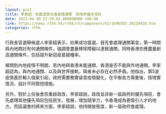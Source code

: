 ```yaml
---
layout: post
title: 李家超：如當選首先會處理通關　政改非優先項目
date: 2022-04-30 22:39:02.000000000 +08:00
link: https://news.rthk.hk/rthk/ch/component/k2/1646503-20220430.htm
categories: rthk
---
```


行政長官選舉候選人李家超表示，如果成功當選，首先會處理通關事宜，第一時間與內地商討有何通關條件，強調會盡量移除障礙以達致通關，同時香港亦應盡量創造通關條件，包括提升新冠疫苗接種率。

被問到內地疫情不明朗，若內地與香港未能通關，香港是否不能與外地通關。李家超認為，與內地通關、以及與世界接軌，兩者未必存在必然矛盾。他指出，第5波疫情基於輸入個案引起，政府需要務實留意疫情變化，在平衡各方需要後，按現實情況，設計不同管控措施。

另外，對於上任後會否重啟政改，李家超說，政改並非新一屆政府的優先項目，會先處理其他優先項目包括民生、發展，增加競爭力，令香港成為更吸引人才的地方。而區議會的將來方面，李家超說，他持開放態度，新一屆政府會處理。
